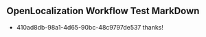 ## OpenLocalization Workflow Test MarkDown

* 410ad8db-98a1-4d65-90bc-48c9797de537 
thanks!



<!--HONumber=Jan16_HO2-->
